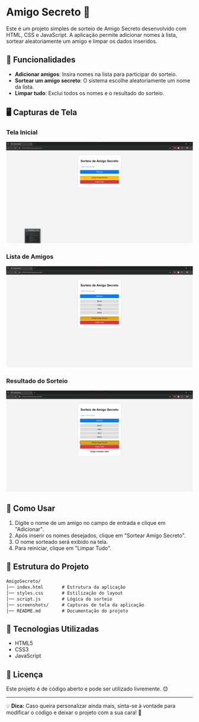 # Amigo Secreto 🎉

Este é um projeto simples de sorteio de Amigo Secreto desenvolvido com HTML, CSS e JavaScript. A aplicação permite adicionar nomes à lista, sortear aleatoriamente um amigo e limpar os dados inseridos.

## 🚀 Funcionalidades

- **Adicionar amigos**: Insira nomes na lista para participar do sorteio.
- **Sortear um amigo secreto**: O sistema escolhe aleatoriamente um nome da lista.
- **Limpar tudo**: Exclui todos os nomes e o resultado do sorteio.

## 🖥️ Capturas de Tela

### Tela Inicial
![Tela Inicial](screenshots/tela-inicial.png)

### Lista de Amigos
![Lista de Amigos](screenshots/lista-amigos.png)

### Resultado do Sorteio
![Resultado Sorteio](screenshots/resultado-sorteio.png)

## 📜 Como Usar

1. Digite o nome de um amigo no campo de entrada e clique em "Adicionar".
2. Após inserir os nomes desejados, clique em "Sortear Amigo Secreto".
3. O nome sorteado será exibido na tela.
4. Para reiniciar, clique em "Limpar Tudo".

## 📂 Estrutura do Projeto

```
AmigoSecreto/
│── index.html       # Estrutura da aplicação
│── styles.css       # Estilização do layout
│── script.js        # Lógica do sorteio
│── screenshots/     # Capturas de tela da aplicação
│── README.md        # Documentação do projeto
```

## 📌 Tecnologias Utilizadas

- HTML5
- CSS3
- JavaScript

## 📜 Licença

Este projeto é de código aberto e pode ser utilizado livremente. 😊

---

💡 **Dica:** Caso queira personalizar ainda mais, sinta-se à vontade para modificar o código e deixar o projeto com a sua cara! 🎨